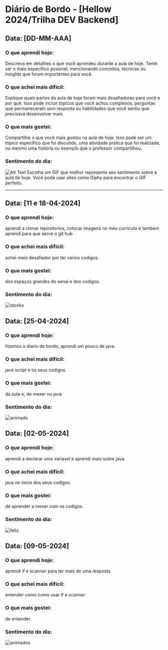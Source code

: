 # Diário de Bordo - [Hellow 2024/Trilha DEV Backend]

## Data: [DD-MM-AAA]

### O que aprendi hoje:
Descreva em detalhes o que você aprendeu durante a aula de hoje. Tente ser o mais específico possível, mencionando conceitos, técnicas ou insights que foram importantes para você.

### O que achei mais difícil:
Explique quais partes da aula de hoje foram mais desafiadoras para você e por quê. Isso pode incluir tópicos que você achou complexos, perguntas que permaneceram sem resposta ou habilidades que você sentiu que precisava desenvolver mais.

### O que mais gostei:
Compartilhe o que você mais gostou na aula de hoje. Isso pode ser um tópico específico que foi discutido, uma atividade prática que foi realizada, ou mesmo uma história ou exemplo que o professor compartilhou.

### Sentimento do dia:
![Alt Text](URL_DO_GIF)
Escolha um GIF que melhor represente seu sentimento sobre a aula de hoje. Você pode usar sites como Giphy para encontrar o GIF perfeito.

---
## Data: [11 e 18-04-2024]

### O que aprendi hoje:
aprendi a clonar repositorios, colocar imagens no meu curriculo e tambem aprendi para que serve o git hub

### O que achei mais difícil:
achei meio desafiador por ter varios codigos.
### O que mais gostei:
dos espaços grandes do senai e dos codigos.

### Sentimento do dia:
![stonks](https://media0.giphy.com/media/v1.Y2lkPTc5MGI3NjExMmh2eTg1azZzbndsNGg0NGdkYnlubDl3bDlvcGlicXB2Nm9oeTRmNCZlcD12MV9pbnRlcm5hbF9naWZfYnlfaWQmY3Q9Zw/YnkMcHgNIMW4Yfmjxr/giphy.gif)



## Data: [25-04-2024]

### O que aprendi hoje:
fizemos o diario de bordo, aprendi um pouco de java.

### O que achei mais difícil:
java script e os seus codigos.
### O que mais gostei:
da aula e, de mexer no java
### Sentimento do dia:
![animado](https://media2.giphy.com/media/v1.Y2lkPTc5MGI3NjExOG96a2lpcjAwbWdsOWplaGpkOHQ2Z3hodjBmb3c2dWI1dGU1b3Z4eCZlcD12MV9pbnRlcm5hbF9naWZfYnlfaWQmY3Q9Zw/aQwvKKi4Lv3t63nZl9/giphy.gif)


## Data: [02-05-2024]

### O que aprendi hoje:
aprendi a declarar uma variavel e aprendi mais sobre java.

### O que achei mais difícil:
java no inicio dos seus codigos.
### O que mais gostei:
de aprender a mexer com os codigos.
### Sentimento do dia:
![feliz](https://media4.giphy.com/media/v1.Y2lkPTc5MGI3NjExdWhzdHZ5cjNieDJvd2ZndXF4ODcxNnQwNjd2dHFuMmRjMzB1NjJ2cyZlcD12MV9pbnRlcm5hbF9naWZfYnlfaWQmY3Q9Zw/xT5LMHxhOfscxPfIfm/giphy.gif)

## Data: [09-05-2024]

### O que aprendi hoje:
aprendi if e scanner para ter mais de uma resposta

### O que achei mais difícil:
entender como como usar if e scanner
### O que mais gostei:
de entender
### Sentimento do dia:
![animados](https://media3.giphy.com/media/v1.Y2lkPTc5MGI3NjExemdsd2gyODRuZjZmeTFheGg4bmsycW5ieHhkZzN0cWl2OHh3M3RieiZlcD12MV9pbnRlcm5hbF9naWZfYnlfaWQmY3Q9Zw/2rAymIAgxG0IvnIxZy/giphy.gif)
